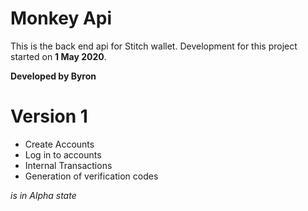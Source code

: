 # Monkey Api

This is the back end api for Stitch wallet.
Development for this project started on **1 May 2020**.

**Developed by Byron**

# Version 1

- Create Accounts
- Log in to accounts
- Internal Transactions
- Generation of verification codes

_is in Alpha state_
